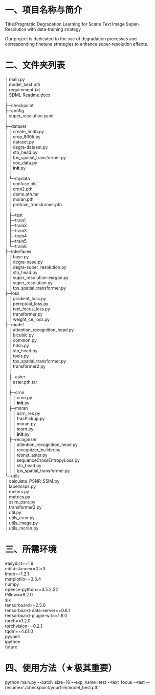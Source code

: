 # 一、项目名称与简介


Title:Pragmatic Degradation Learning for Scene Text Image Super-Resolution with data-training strategy

Our project is dedicated to the use of degradation processes and corresponding finetune strategies to enhance super-resolution effects.


# 二、文件夹列表

│  main.py   
│  model_best.pth  
│  requirement.txt  
│  SDML-Readme.docx  
│    
├─checkpoint  
├─config  
│      super_resolution.yaml  
│        
├─dataset  
│  │  create_lmdb.py  
│  │  crop_800k.py  
│  │  dataset.py  
│  │  degra-dataset.py  
│  │  stn_head.py  
│  │  tps_spatial_transformer.py  
│  │  voc_data.py  
│  │  __init__.py  
│  │    
│  └─mydata  
│      │  confuse.pkl  
│      │  crnn2.pth  
│      │  demo.pth.tar  
│      │  moran.pth  
│      │  pretrain_transformer.pth  
│      │    
│      ├─test  
│      ├─train1  
│      ├─train2  
│      ├─train3  
│      ├─train4    
│      ├─train5  
│      └─train6  
├─interfaces  
│  │  base.py  
│  │  degra-base.py  
│  │  degra-super_resolution.py  
│  │  stn_head.py  
│  │  super_resolution-esrgan.py  
│  │  super_resolution.py  
│  │  tps_spatial_transformer.py    
├─loss  
│  │  gradient_loss.py  
│  │  percptual_loss.py  
│  │  text_focus_loss.py  
│  │  transformer.py  
│  │  weight_ce_loss.py     
├─model  
│  │  attention_recognition_head.py  
│  │  bicubic.py  
│  │  common.py  
│  │  hdsn.py  
│  │  stn_head.py  
│  │  tools.py  
│  │  tps_spatial_transformer.py  
│  │  transformer2.py  
│  │    
│  ├─aster  
│  │      aster.pth.tar  
│  │        
│  ├─crnn  
│  │  │  crnn.py  
│  │  │  __init__.py  
│  ├─moran  
│  │  │  asrn_res.py  
│  │  │  fracPickup.py  
│  │  │  moran.py  
│  │  │  morn.py  
│  │  │  __init__.py       
│  ├─recognizer  
│  │  │  attention_recognition_head.py  
│  │  │  recognizer_builder.py  
│  │  │  resnet_aster.py  
│  │  │  sequenceCrossEntropyLoss.py  
│  │  │  stn_head.py  
│  │  │  tps_spatial_transformer.py    
└─utils  
    │  calculate_PSNR_SSIM.py  
    │  labelmaps.py  
    │  meters.py  
    │  metrics.py  
    │  ssim_psnr.py  
    │  transformer2.py  
    │  util.py  
    │  utils_crnn.py  
    │  utils_image.py  
    │  utils_moran.py  


# 三、所需环境
easydict==1.9  
editdistance==0.5.3  
lmdb==1.2.1  
matplotlib==3.3.4  
numpy  
opencv-python==4.5.2.52  
Pillow==8.2.0  
six  
tensorboard==2.5.0  
tensorboard-data-server==0.6.1  
tensorboard-plugin-wit==1.8.0  
torch==1.2.0  
torchvision==0.2.1  
tqdm==4.61.0  
pyyaml  
ipython  
future  
# 四、使用方法（★极其重要）
python main.py --batch_size=16 --exp_name=test --text_focus --test --resume='./checkpoint/yourfile/model_best.pth' 
